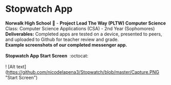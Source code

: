 # Stopwatch App
<b> Norwalk High School</b> :school: - <b>Project Lead The Way (PLTW) Computer Science</b> </br>
<v>Class:</b> Computer Science Applications (CSA) - 2nd Year (Sophomores)<br>
<b>Deliverables:</b> Completed apps are tested on a device, presented to peers, and uploaded to Github for teacher review and grade.
<br> 
<b>Example screenshots of our completed messenger app. </b><br><br>
<b>Stopwatch App Start Screen</b>&nbsp;&nbsp;:octocat:<br><br>
! [Alt text] (https://github.com/nicodelapena3/Stopwatch/blob/master/Capture.PNG
"Start Screen")
<br><br>
<b>

